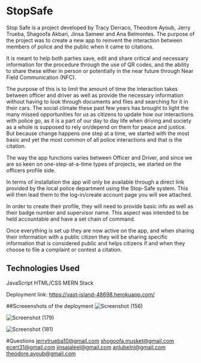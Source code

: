 # StopSafe

Stop Safe is a project developed by Tracy Derraco, Theodore Ayoub,
Jerry Trueba, Shagoofa Akbari, Jinsa Sameer and Ana Belmontes. The
purpose of the project was to create a new app to reinvent the
interaction between members of police and the public when it came to
citations.


It is meant to help both parties save, edit and share critical and
necessary information for the procedure through the use of QR codes,
and the ability to share these either in person or potentially in the
near future through Near Field Communication (NFC).


The purpose of this is to limit the amount of time the interaction
takes between officer and driver as well as provide the necessary
information without having to look through documents and files and
searching for it in their cars. The social climate these past few
years has brought to light the many missed opportunities for us as
citizens to update how our interactions with police go, as it is a
part of our day to day life when driving and society as a whole is
supposed to rely on/depend on them for peace and justice. But because
change happens one step at a time, we started with the most basic and
yet the most common of all police interactions and that is the
citation.


The way the app functions varies between Officer and Driver, and since
we are so keen on one-step-at-a-time types of projects, we started on
the officers profile side.


In terms of installation the app will only be available through a
direct link provided by the local police department using the
Stop-Safe system. This will then lead them to the log-in/create
account page you will see attached.

In order to create their profile, they will need to provide basic info
as well as their badge number and supervisor name. This aspect was
intended to be held accountable and have a set chain of command.

Once everything is set up they are now active on the app, and when
sharing their information with a public citizen they will be sharing
specific information that is considered public and helps citizens if
and when they choose to file a complaint or contest a citation.


## Technologies Used
JavaScript
HTML/CSS
MERN Stack

Deployment link:  https://vast-island-48698.herokuapp.com/

##Screeenshots of the deployment
![Screenshot (156)](https://user-images.githubusercontent.com/101385521/189800022-daa2e3e4-935d-421c-aca6-1b3f88eea761.png)

![Screenshot (179)](https://user-images.githubusercontent.com/101385521/189800317-c31833b7-d2d3-4378-8d41-47ef3b7c64e8.png)

![Screenshot (181)](https://user-images.githubusercontent.com/101385521/189800895-d22be190-e6ff-41ab-8b3b-9e93e0a10923.png)

#Questions
jerrytrueba10@gmail.com
shogoofa.musket@gmail.com
ecert31@gmail.com
jinsajaleel@gmail.com
anlubelni@gmail.com
theodore.ayoub@gmail.com








